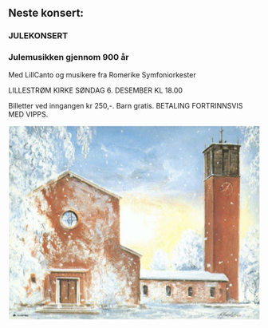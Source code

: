 ## Neste konsert:
### JULEKONSERT 
### Julemusikken gjennom 900 år

Med LillCanto og musikere fra Romerike Symfoniorkester 

LILLESTRØM KIRKE SØNDAG 6. DESEMBER KL 18.00

Billetter ved inngangen kr 250,-. Barn gratis. 
BETALING FORTRINNSVIS MED VIPPS.

![LillCanto Julekonsert 2019](assets/bilder_til_web/Lillestrom-kirke-web.jpg)


